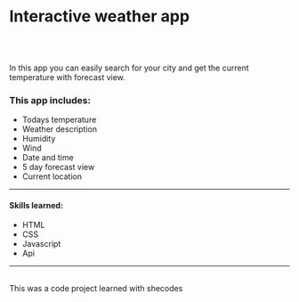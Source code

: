 <h1>Interactive weather app</h1>
<br/>
<br/>
<p>In this app you can easily search for your city and get the current temperature with forecast view. <p>

<h3>This app includes:</h3>
<ul>
<li>Todays temperature</li>
<li>Weather description</li>
<li>Humidity</li>
<li>Wind</li>
<li>Date and time</li>
<li>5 day forecast view</li>
<li>Current location</li>
</ul>

<hr/>
<h4>Skills learned:</h4> 
<ul>
<li>HTML</li>
<li>CSS</li>
<li>Javascript</li>
<li>Api</li>
</ul>

<hr/>
<br/>
This was a code project learned with shecodes
